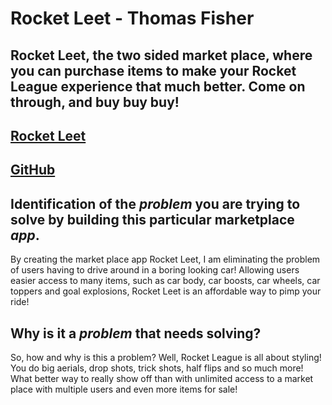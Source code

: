 # Rocket Leet - Thomas Fisher

## Rocket Leet, the two sided market place, where you can purchase items to make your Rocket League experience that much better. Come on through, and buy buy buy! 

## <a href ="https://rocketleet.herokuapp.com/">Rocket Leet</a>

## <a href="https://github.com/thomasjfisher/rocketleet">GitHub</a>



## Identification of the *problem* you are trying to solve by building this particular marketplace *app*.

By creating the market place app Rocket Leet, I am eliminating the problem of users having to drive around in a boring looking car! Allowing users easier access to many items, such as car body, car boosts, car wheels, car toppers and goal explosions, Rocket Leet is an affordable way to pimp your ride!

## Why is it a *problem* that needs solving?

So, how and why is this a problem? Well, Rocket League is all about styling! You do big aerials, drop shots, trick shots, half flips and so much more! What better way to really show off than with unlimited access to a market place with multiple users and even more items for sale! 


